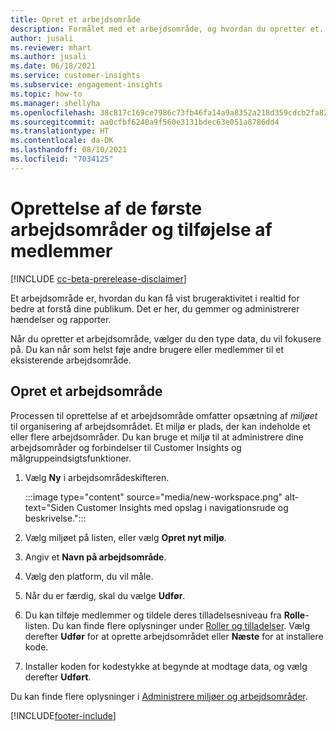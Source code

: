 ```yaml
---
title: Opret et arbejdsområde
description: Formålet med et arbejdsområde, og hvordan du opretter et.
author: jusali
ms.reviewer: mhart
ms.author: jusali
ms.date: 06/18/2021
ms.service: customer-insights
ms.subservice: engagement-insights
ms.topic: how-to
ms.manager: shellyha
ms.openlocfilehash: 38c817c169ce7986c73fb46fa14a9a8352a218d359cdcb2fa822a34303ff5ecc
ms.sourcegitcommit: aa0cfbf6240a9f560e3131bdec63e051a8786dd4
ms.translationtype: HT
ms.contentlocale: da-DK
ms.lasthandoff: 08/10/2021
ms.locfileid: "7034125"
---
```

# <a name="create-the-first-workspaces-and-add-members"></a>Oprettelse af de første arbejdsområder og tilføjelse af medlemmer

[!INCLUDE [cc-beta-prerelease-disclaimer](includes/cc-beta-prerelease-disclaimer.md)]

Et arbejdsområde er, hvordan du kan få vist brugeraktivitet i realtid for bedre at forstå dine publikum. Det er her, du gemmer og administrerer hændelser og rapporter.

Når du opretter et arbejdsområde, vælger du den type data, du vil fokusere på. Du kan når som helst føje andre brugere eller medlemmer til et eksisterende arbejdsområde. 

## <a name="create-a-workspace"></a>Opret et arbejdsområde

Processen til oprettelse af et arbejdsområde omfatter opsætning af *miljøet* til organisering af arbejdsområdet. Et miljø er plads, der kan indeholde et eller flere arbejdsområder. Du kan bruge et miljø til at administrere dine arbejdsområder og forbindelser til Customer Insights og målgruppeindsigtsfunktioner.

1. Vælg **Ny** i arbejdsområdeskifteren.

   :::image type="content" source="media/new-workspace.png" alt-text="Siden Customer Insights med opslag i navigationsrude og beskrivelse.":::

1. Vælg miljøet på listen, eller vælg **Opret nyt miljø**.
1. Angiv et **Navn på arbejdsområde**.
1. Vælg den platform, du vil måle.
1. Når du er færdig, skal du vælge **Udfør**. 
1. Du kan tilføje medlemmer og tildele deres tilladelsesniveau fra **Rolle**-listen. Du kan finde flere oplysninger under [Roller og tilladelser](user-roles.md). Vælg derefter **Udfør** for at oprette arbejdsområdet eller **Næste** for at installere kode.
1. Installer koden for kodestykke at begynde at modtage data, og vælg derefter **Udført**.

Du kan finde flere oplysninger i [Administrere miljøer og arbejdsområder](manage-environments-workspaces.md).

[!INCLUDE[footer-include](../includes/footer-banner.md)]
